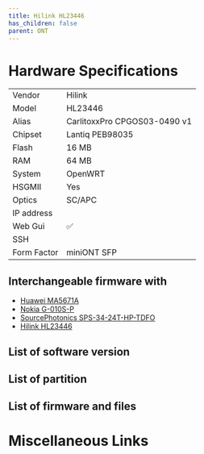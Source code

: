 ```yaml
---
title: Hilink HL23446
has_children: false
parent: ONT
---
```


# Hardware Specifications

|          |               |
|-------------|-------------------------------------------------|
| Vendor   | Hilink        |
| Model    | HL23446      |
| Alias | CarlitoxxPro CPGOS03-0490 v1 |
| Chipset  | Lantiq PEB98035 |
| Flash | 16 MB |
| RAM | 64 MB |
| System | OpenWRT |
| HSGMII | Yes |
| Optics | SC/APC |
| IP address |   |
| Web Gui | ✅ |
| SSH | |
| Form Factor | miniONT SFP |

## Interchangeable firmware with

- [Huawei MA5671A](ont-huawei-ma5671a)
- [Nokia G-010S-P](ont-nokia-g-s010s-p)
- [SourcePhotonics SPS-34-24T-HP-TDFO](ont-SourcePhotonics-SPS-34-24T-HP-TDFO)
- [Hilink HL23446](ont-Hilink-HL23446)

## List of software version
## List of partition
## List of firmware and files
# Miscellaneous Links


